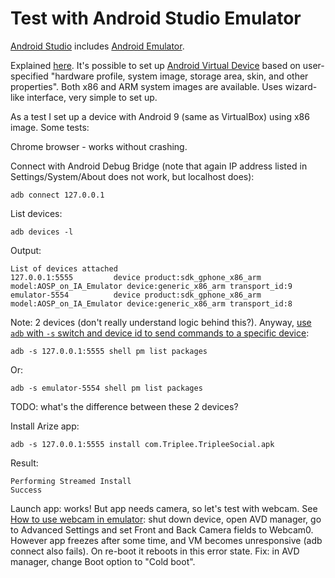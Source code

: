 # Test with Android Studio Emulator

[Android Studio](https://developer.android.com/studio/) includes [Android Emulator](https://developer.android.com/studio/run/emulator).

Explained [here](https://developer.android.com/studio/run/managing-avds). It's possible to set up  [Android Virtual Device](https://developer.android.com/studio/run/managing-avds) based on user-specified "hardware profile, system image, storage area, skin, and other properties". Both x86 and ARM system images are available. Uses wizard-like interface, very simple to set up.

As a test I set up a device with Android 9 (same as VirtualBox) using x86 image. Some tests:

Chrome browser - works without crashing.

Connect with Android Debug Bridge (note that again IP address listed in Settings/System/About does not work, but localhost does):

```
adb connect 127.0.0.1
```

List devices:

```
adb devices -l
```

Output:

```
List of devices attached
127.0.0.1:5555         device product:sdk_gphone_x86_arm model:AOSP_on_IA_Emulator device:generic_x86_arm transport_id:9
emulator-5554          device product:sdk_gphone_x86_arm model:AOSP_on_IA_Emulator device:generic_x86_arm transport_id:8
```

Note: 2 devices (don't really understand logic behind this?). Anyway, [use `adb` with `-s` switch and device id to send commands to a specific device](https://developer.android.com/studio/command-line/adb#directingcommands):

```
adb -s 127.0.0.1:5555 shell pm list packages
```

Or:

```
adb -s emulator-5554 shell pm list packages
```

TODO: what's the difference between these 2 devices?

Install Arize app:

```
adb -s 127.0.0.1:5555 install com.Triplee.TripleeSocial.apk
```

Result:

```
Performing Streamed Install
Success
```

Launch app: works! But app needs camera, so let's test with webcam. See [How to use webcam in emulator](https://stackoverflow.com/a/30792615): shut down device, open AVD manager, go to Advanced Settings and set Front and Back Camera fields to Webcam0. However app freezes after some time, and VM becomes unresponsive (adb connect also fails). On re-boot it reboots in this error state. Fix: in AVD manager, change Boot option to "Cold boot".

